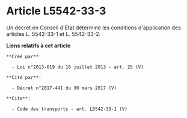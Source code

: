 # Article L5542-33-3

Un décret en Conseil d'Etat détermine les conditions d'application des articles L. 5542-33-1 et L. 5542-33-2.

**Liens relatifs à cet article**

	**Créé par**:

	  - Loi n°2013-619 du 16 juillet 2013 - art. 25 (V)

	**Cité par**:

	  - Décret n°2017-441 du 30 mars 2017 (V)

	**Cite**:

	  - Code des transports - art. L5542-33-1 (V)
